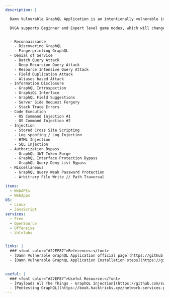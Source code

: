 ```yaml
---
description: |

  Damn Vulnerable GraphQL Application is an intentionally vulnerable implementation of Facebook's GraphQL technology, to learn and practice GraphQL Security.

  DVGA supports Beginner and Expert level game modes, which will change the exploitation difficulty.


  - Reconnaissance
    - Discovering GraphQL
    - Fingerprinting GraphQL
  - Denial of Service
    - Batch Query Attack
    - Deep Recursion Query Attack
    - Resource Intensive Query Attack
    - Field Duplication Attack
    - Aliases based Attack
  - Information Disclosure
    - GraphQL Introspection
    - GraphiQL Interface
    - GraphQL Field Suggestions
    - Server Side Request Forgery
    - Stack Trace Errors
  - Code Execution
    - OS Command Injection #1
    - OS Command Injection #2
  - Injection
    - Stored Cross Site Scripting
    - Log spoofing / Log Injection
    - HTML Injection
    - SQL Injection
  - Authorization Bypass
    - GraphQL JWT Token Forge
    - GraphQL Interface Protection Bypass
    - GraphQL Query Deny List Bypass
  - Miscellaneous
    - GraphQL Query Weak Password Protection
    - Arbitrary File Write // Path Traversal

items:
  - WebAPIs
  - WebApps
OS:
  - Linux
  - JavaScript
services:
  - Free
  - OpenSource
  - Offensive
  - Vulnlabs


links: |
  ### <font color="#22EF87">References:</font>
  - [Damn Vulnerable GraphQL Application official page](https://github.com/dolevf/Damn-Vulnerable-GraphQL-Application)
  - [Damn Vulnerable GraphQL Application Installation steps](https://github.com/dolevf/Damn-Vulnerable-GraphQL-Application#installation)

  
useful: |
  ### <font color="#22EF87">Useful Resource:</font>
  - [Payloads All The Things - GraphQL Injection](https://github.com/swisskyrepo/PayloadsAllTheThings/blob/master/GraphQL%20Injection/README.md)
  - [Pentesting GraphQL](https://book.hacktricks.xyz/network-services-pentesting/pentesting-web/graphql)
---
```



